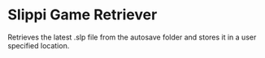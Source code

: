 # Slippi Game Retriever
 Retrieves the latest .slp file from the autosave folder and stores it in a user specified location.
